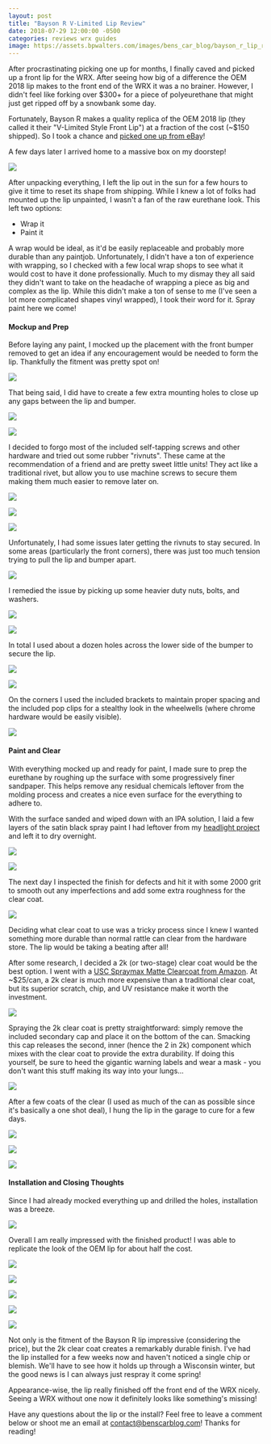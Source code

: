 ```yaml
---
layout: post
title: "Bayson R V-Limited Lip Review"
date: 2018-07-29 12:00:00 -0500
categories: reviews wrx guides
image: https://assets.bpwalters.com/images/bens_car_blog/bayson_r_lip_review/lip_installed_1.jpg
---
```


<span class="is-first-letter">A</span>fter procrastinating picking one up for months, I finally caved and picked up a front lip for the WRX.  After seeing how big of a difference the OEM 2018 lip makes to the front end of the WRX it was a no brainer.  However, I didn't feel like forking over $300+ for a piece of polyeurethane that might just get ripped off by a snowbank some day.

Fortunately, Bayson R makes a quality replica of the OEM 2018 lip (they called it their "V-Limited Style Front Lip") at a fraction of the cost (~$150 shipped).  So I took a chance and [picked one up from eBay](https://www.ebay.com/itm/V-Limited-Style-Front-Lip-Urethane-Fits-18-Up-Subaru-WRX-STi/372161856093?hash=item56a693425d%3Ag%3AF3EAAOSwTm9aK2ih&_sacat=0&_nkw=bayson+r+v+limited+2018&_from=R40&rt=nc&_trksid=m570.l1313)!

A few days later I arrived home to a massive box on my doorstep!

![](https://assets.bpwalters.com/images/bens_car_blog/bayson_r_lip_review/box.jpg)

After unpacking everything, I left the lip out in the sun for a few hours to give it time to reset its shape from shipping.  While I knew a lot of folks had mounted up the lip unpainted, I wasn't a fan of the raw eurethane look.  This left two options:

* Wrap it
* Paint it

A wrap would be ideal, as it'd be easily replaceable and probably more durable than any paintjob.  Unfortunately, I didn't have a ton of experience with wrapping, so I checked with a few local wrap shops to see what it would cost to have it done professionally.  Much to my dismay they all said they didn't want to take on the headache of wrapping a piece as big and complex as the lip.  While this didn't make a ton of sense to me (I've seen a lot more complicated shapes vinyl wrapped), I took their word for it.  Spray paint here we come!

#### Mockup and Prep

Before laying any paint, I mocked up the placement with the front bumper removed to get an idea if any encouragement would be needed to form the lip.  Thankfully the fitment was pretty spot on!

![](https://assets.bpwalters.com/images/bens_car_blog/bayson_r_lip_review/mockup.jpg)

That being said, I did have to create a few extra mounting holes to close up any gaps between the lip and bumper.

![](https://assets.bpwalters.com/images/bens_car_blog/bayson_r_lip_review/hole_placement_1.jpg)

![](https://assets.bpwalters.com/images/bens_car_blog/bayson_r_lip_review/hole_placement_2.jpg)

I decided to forgo most of the included self-tapping screws and other hardware and tried out some rubber "rivnuts".  These came at the recommendation of a friend and are pretty sweet little units!  They act like a traditional rivet, but allow you to use machine screws to secure them making them much easier to remove later on.

![](https://assets.bpwalters.com/images/bens_car_blog/bayson_r_lip_review/rivnut_3.jpg)

![](https://assets.bpwalters.com/images/bens_car_blog/bayson_r_lip_review/rivnut_2.jpg)

![](https://assets.bpwalters.com/images/bens_car_blog/bayson_r_lip_review/rivnut_1.jpg)

Unfortunately, I had some issues later getting the rivnuts to stay secured.  In some areas (particularly the front corners), there was just too much tension trying to pull the lip and bumper apart.

![](https://assets.bpwalters.com/images/bens_car_blog/bayson_r_lip_review/mounting_2.jpg)

I remedied the issue by picking up some heavier duty nuts, bolts, and washers.

![](https://assets.bpwalters.com/images/bens_car_blog/bayson_r_lip_review/bolt_1.jpg)

![](https://assets.bpwalters.com/images/bens_car_blog/bayson_r_lip_review/mounting_4.jpg)

In total I used about a dozen holes across the lower side of the bumper to secure the lip.

![](https://assets.bpwalters.com/images/bens_car_blog/bayson_r_lip_review/mounting_3.jpg)

![](https://assets.bpwalters.com/images/bens_car_blog/bayson_r_lip_review/mounting_6.jpg)

On the corners I used the included brackets to maintain proper spacing and the included pop clips for a stealthy look in the wheelwells (where chrome hardware would be easily visible).

![](https://assets.bpwalters.com/images/bens_car_blog/bayson_r_lip_review/mounting_5.jpg)

#### Paint and Clear

With everything mocked up and ready for paint, I made sure to prep the eurethane by roughing up the surface with some progressively finer sandpaper.  This helps remove any residual chemicals leftover from the molding process and creates a nice even surface for the everything to adhere to.

With the surface sanded and wiped down with an IPA solution, I laid a few layers of the satin black spray paint I had leftover from my [headlight project](/morimoto-d2s-4.0-hid-retrofit) and left it to dry overnight.

![](https://assets.bpwalters.com/images/bens_car_blog/bayson_r_lip_review/second_coat_1.jpg)

![](https://assets.bpwalters.com/images/bens_car_blog/bayson_r_lip_review/drying.jpg)

The next day I inspected the finish for defects and hit it with some 2000 grit to smooth out any imperfections and add some extra roughness for the clear coat.

![](https://assets.bpwalters.com/images/bens_car_blog/bayson_r_lip_review/wet_sanded.jpg)

Deciding what clear coat to use was a tricky process since I knew I wanted something more durable than normal rattle can clear from the hardware store.  The lip would be taking a beating after all!

After some research, I decided a 2k (or two-stage) clear coat would be the best option.  I went with a [USC Spraymax Matte Clearcoat from Amazon](https://amzn.to/2OtfT0l).  At ~$25/can, a 2k clear is much more expensive than a traditional clear coat, but its superior scratch, chip, and UV resistance make it worth the investment.

![](https://assets.bpwalters.com/images/bens_car_blog/bayson_r_lip_review/clearcoat_1.jpg)

Spraying the 2k clear coat is pretty straightforward: simply remove the included secondary cap and place it on the bottom of the can.  Smacking this cap releases the second, inner (hence the 2 in 2k) component which mixes with the clear coat to provide the extra durability.  If doing this yourself, be sure to heed the gigantic warning labels and wear a mask - you don't want this stuff making its way into your lungs...

![](https://assets.bpwalters.com/images/bens_car_blog/bayson_r_lip_review/clearcoat_2.jpg)

After a few coats of the clear (I used as much of the can as possible since it's basically a one shot deal), I hung the lip in the garage to cure for a few days.

![](https://assets.bpwalters.com/images/bens_car_blog/bayson_r_lip_review/cleared_1.jpg)

![](https://assets.bpwalters.com/images/bens_car_blog/bayson_r_lip_review/cleared_2.jpg)

![](https://assets.bpwalters.com/images/bens_car_blog/bayson_r_lip_review/cleared_3.jpg)

#### Installation and Closing Thoughts

Since I had already mocked everything up and drilled the holes, installation was a breeze.

![](https://assets.bpwalters.com/images/bens_car_blog/bayson_r_lip_review/mounting_6.jpg)

Overall I am really impressed with the finished product!  I was able to replicate the look of the OEM lip for about half the cost.

![](https://assets.bpwalters.com/images/bens_car_blog/bayson_r_lip_review/lip_installed_3.jpg)

![](https://assets.bpwalters.com/images/bens_car_blog/bayson_r_lip_review/lip_installed_4.jpg)

![](https://assets.bpwalters.com/images/bens_car_blog/bayson_r_lip_review/lip_installed_5.jpg)

![](https://assets.bpwalters.com/images/bens_car_blog/bayson_r_lip_review/lip_installed_1.jpg)

![](https://assets.bpwalters.com/images/bens_car_blog/bayson_r_lip_review/lip_installed_2.jpg)

Not only is the fitment of the Bayson R lip impressive (considering the price), but the 2k clear coat creates a remarkably durable finish.  I've had the lip installed for a few weeks now and haven't noticed a single chip or blemish.  We'll have to see how it holds up through a Wisconsin winter, but the good news is I can always just respray it come spring!

Appearance-wise, the lip really finished off the front end of the WRX nicely.  Seeing a WRX without one now it definitely looks like something's missing!

Have any questions about the lip or the install?  Feel free to leave a comment below or shoot me an email at [contact@benscarblog.com](mailto:contact@benscarblog.com)!  Thanks for reading!